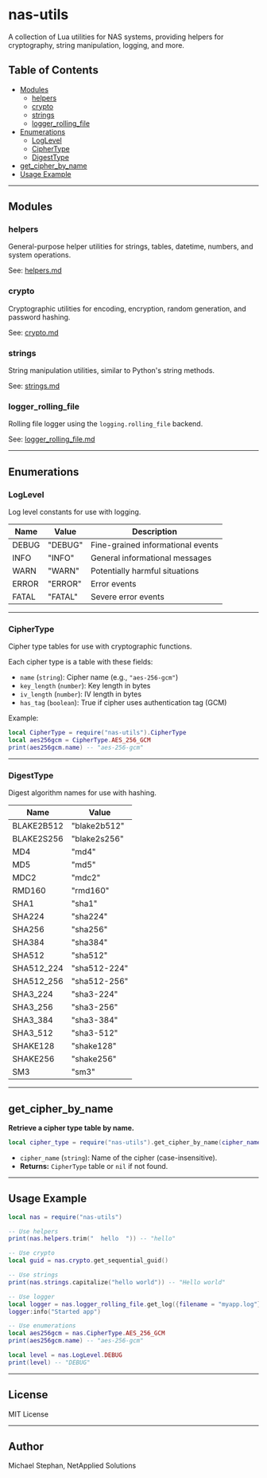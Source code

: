 # nas-utils

A collection of Lua utilities for NAS systems, providing helpers for cryptography, string manipulation, logging, and more.

## Table of Contents

- [Modules](#modules)
  - [helpers](#helpers)
  - [crypto](#crypto)
  - [strings](#strings)
  - [logger_rolling_file](#logger_rolling_file)
- [Enumerations](#enumerations)
  - [LogLevel](#loglevel)
  - [CipherType](#ciphertype)
  - [DigestType](#digesttype)
- [get_cipher_by_name](#get_cipher_by_name)
- [Usage Example](#usage-example)

---

## Modules

### helpers

General-purpose helper utilities for strings, tables, datetime, numbers, and system operations.

See: [helpers.md](./helpers.md)

### crypto

Cryptographic utilities for encoding, encryption, random generation, and password hashing.

See: [crypto.md](./crypto.md)

### strings

String manipulation utilities, similar to Python's string methods.

See: [strings.md](./strings.md)

### logger_rolling_file

Rolling file logger using the `logging.rolling_file` backend.

See: [logger_rolling_file.md](./logger_rolling_file.md)

---

## Enumerations

### LogLevel

Log level constants for use with logging.

| Name   | Value   | Description                                 |
|--------|---------|---------------------------------------------|
| DEBUG  | "DEBUG" | Fine-grained informational events           |
| INFO   | "INFO"  | General informational messages              |
| WARN   | "WARN"  | Potentially harmful situations              |
| ERROR  | "ERROR" | Error events                                |
| FATAL  | "FATAL" | Severe error events                         |

---

### CipherType

Cipher type tables for use with cryptographic functions.

Each cipher type is a table with these fields:

- `name` (`string`): Cipher name (e.g., `"aes-256-gcm"`)
- `key_length` (`number`): Key length in bytes
- `iv_length` (`number`): IV length in bytes
- `has_tag` (`boolean`): True if cipher uses authentication tag (GCM)

Example:

```lua
local CipherType = require("nas-utils").CipherType
local aes256gcm = CipherType.AES_256_GCM
print(aes256gcm.name) -- "aes-256-gcm"
```

---

### DigestType

Digest algorithm names for use with hashing.

| Name         | Value           |
|--------------|----------------|
| BLAKE2B512   | "blake2b512"   |
| BLAKE2S256   | "blake2s256"   |
| MD4          | "md4"          |
| MD5          | "md5"          |
| MDC2         | "mdc2"         |
| RMD160       | "rmd160"       |
| SHA1         | "sha1"         |
| SHA224       | "sha224"       |
| SHA256       | "sha256"       |
| SHA384       | "sha384"       |
| SHA512       | "sha512"       |
| SHA512_224   | "sha512-224"   |
| SHA512_256   | "sha512-256"   |
| SHA3_224     | "sha3-224"     |
| SHA3_256     | "sha3-256"     |
| SHA3_384     | "sha3-384"     |
| SHA3_512     | "sha3-512"     |
| SHAKE128     | "shake128"     |
| SHAKE256     | "shake256"     |
| SM3          | "sm3"          |

---

## get_cipher_by_name

**Retrieve a cipher type table by name.**

```lua
local cipher_type = require("nas-utils").get_cipher_by_name(cipher_name)
```

- `cipher_name` (`string`): Name of the cipher (case-insensitive).
- **Returns:** `CipherType` table or `nil` if not found.

---

## Usage Example

```lua
local nas = require("nas-utils")

-- Use helpers
print(nas.helpers.trim("  hello  ")) -- "hello"

-- Use crypto
local guid = nas.crypto.get_sequential_guid()

-- Use strings
print(nas.strings.capitalize("hello world")) -- "Hello world"

-- Use logger
local logger = nas.logger_rolling_file.get_log({filename = "myapp.log"})
logger:info("Started app")

-- Use enumerations
local aes256gcm = nas.CipherType.AES_256_GCM
print(aes256gcm.name) -- "aes-256-gcm"

local level = nas.LogLevel.DEBUG
print(level) -- "DEBUG"
```

---

## License

MIT License

---

## Author

Michael Stephan, NetApplied Solutions
